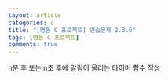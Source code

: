 ```yaml
---
layout: article
categories: c
title: "[명품 C 프로젝트] 연습문제 2.3.6"
tags: [명품 C 프로젝트]
comments: true
---
```


n분 후 또는 n초 후에 알림이 울리는 타이머 함수 작성

<script src="https://gist.github.com/junne47/f1cd85ebfda97ee91fc11e5dbf926c5a.js"></script>
